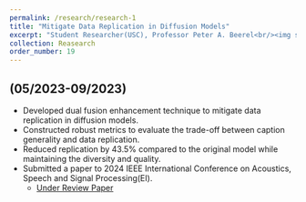 ```yaml
---
permalink: /research/research-1
title: "Mitigate Data Replication in Diffusion Models"
excerpt: "Student Researcher(USC), Professor Peter A. Beerel<br/><img src='/images/overview_dual_fusion.png'>"
collection: Reasearch
order_number: 19
---
```


## (05/2023-09/2023)
- Developed dual fusion enhancement technique to mitigate data replication in diffusion models.
- Constructed robust metrics to evaluate the trade-off between caption generality and data replication.
- Reduced replication by 43.5% compared to the original model while maintaining the diversity and quality.
- Submitted a paper to 2024 IEEE International Conference on Acoustics, Speech and Signal Processing(EI).
    - [Under Review Paper](https://arxiv.org/abs/2309.07254)
